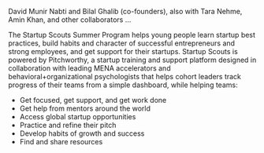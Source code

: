 David Munir Nabti and Bilal Ghalib (co-founders), also with Tara Nehme, Amin Khan, and other collaborators …


The Startup Scouts Summer Program helps young people learn startup best practices, build habits and character of successful entrepreneurs and strong employees, and get support for their startups. Startup Scouts is powered by Pitchworthy, a startup training and support platform designed in collaboration with leading MENA accelerators and behavioral+organizational psychologists that helps cohort leaders track progress of their teams from a simple dashboard, while helping teams:
- Get focused, get support, and get work done
- Get help from mentors around the world
- Access global startup opportunities
- Practice and refine their pitch
- Develop habits of growth and success
- Find and share resources
